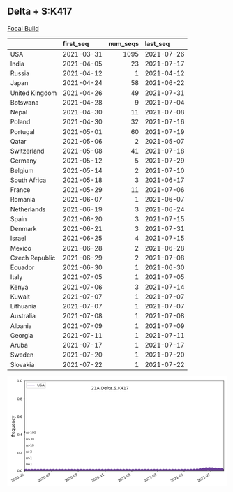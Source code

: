 

## Delta + S:K417
[Focal Build](https://nextstrain.org/groups/neherlab/ncov/21A.Delta.S.K417)

|                | first_seq   |   num_seqs | last_seq   |
|:---------------|:------------|-----------:|:-----------|
| USA            | 2021-03-31  |       1095 | 2021-07-26 |
| India          | 2021-04-05  |         23 | 2021-07-17 |
| Russia         | 2021-04-12  |          1 | 2021-04-12 |
| Japan          | 2021-04-24  |         58 | 2021-06-22 |
| United Kingdom | 2021-04-26  |         49 | 2021-07-31 |
| Botswana       | 2021-04-28  |          9 | 2021-07-04 |
| Nepal          | 2021-04-30  |         11 | 2021-07-08 |
| Poland         | 2021-04-30  |         32 | 2021-07-16 |
| Portugal       | 2021-05-01  |         60 | 2021-07-19 |
| Qatar          | 2021-05-06  |          2 | 2021-05-07 |
| Switzerland    | 2021-05-08  |         41 | 2021-07-18 |
| Germany        | 2021-05-12  |          5 | 2021-07-29 |
| Belgium        | 2021-05-14  |          2 | 2021-07-10 |
| South Africa   | 2021-05-18  |          3 | 2021-06-17 |
| France         | 2021-05-29  |         11 | 2021-07-06 |
| Romania        | 2021-06-07  |          1 | 2021-06-07 |
| Netherlands    | 2021-06-19  |          3 | 2021-06-24 |
| Spain          | 2021-06-20  |          3 | 2021-07-15 |
| Denmark        | 2021-06-21  |          3 | 2021-07-31 |
| Israel         | 2021-06-25  |          4 | 2021-07-15 |
| Mexico         | 2021-06-28  |          2 | 2021-06-28 |
| Czech Republic | 2021-06-29  |          2 | 2021-07-08 |
| Ecuador        | 2021-06-30  |          1 | 2021-06-30 |
| Italy          | 2021-07-05  |          1 | 2021-07-05 |
| Kenya          | 2021-07-06  |          3 | 2021-07-14 |
| Kuwait         | 2021-07-07  |          1 | 2021-07-07 |
| Lithuania      | 2021-07-07  |          1 | 2021-07-07 |
| Australia      | 2021-07-08  |          1 | 2021-07-08 |
| Albania        | 2021-07-09  |          1 | 2021-07-09 |
| Georgia        | 2021-07-11  |          1 | 2021-07-11 |
| Aruba          | 2021-07-17  |          1 | 2021-07-17 |
| Sweden         | 2021-07-20  |          1 | 2021-07-20 |
| Slovakia       | 2021-07-22  |          1 | 2021-07-22 |

![Overall trends 21A.Delta.S.K417](/overall_trends_figures/overall_trends_21A.Delta.S.K417.png)